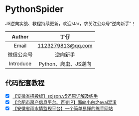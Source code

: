 # PythonSpider
JS逆向实战、教程持续更新，欢迎star，求关注公众号“逆向新手”！

| Author  | 丁仔 |
| :-----: | :---: |
| Email | 1123279813@qq.com |
| 微信公众号 | 逆向新手 |
| Introduce | Python、爬虫、JS逆向 |


## 代码配套教程
- [x] [【安徽省招投标】sojson.v5还原详解及练手](https://mp.weixin.qq.com/s/YOY7EUTETF9KPU8X03B6uQ)
- [x] [【合肥市房产信息平台、百变IP】面向小白之eval混淆](https://mp.weixin.qq.com/s/c_-yghD8sEqgaeLO8NfkgQ)
- [x] [【安徽省雨水情监视平台】一个简单易懂的练手网站](https://mp.weixin.qq.com/s/IgaU9dzLcRzCk97Qs7phYA)
